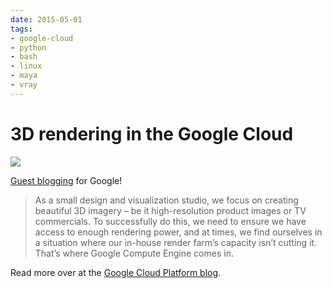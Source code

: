 ```yaml
---
date: 2015-05-01
tags:
- google-cloud
- python
- bash
- linux
- maya
- vray
---
```


# 3D rendering in the Google Cloud

![](/static/gce/gce01.png)

[Guest blogging](https://cloudplatform.googleblog.com/2015/05/3D-imagery-rendering-in-the-cloud-with-Industriromantik-and-Compute-Engine.html) for Google!

> As a small design and visualization studio, we focus on creating beautiful 3D imagery – be it high-resolution product images or TV commercials. To successfully do this, we need to ensure we have access to enough rendering power, and at times, we find ourselves in a situation where our in-house render farm’s capacity isn’t cutting it. That’s where Google Compute Engine comes in.

Read more over at the [Google Cloud Platform blog](https://cloudplatform.googleblog.com/2015/05/3D-imagery-rendering-in-the-cloud-with-Industriromantik-and-Compute-Engine.html).
